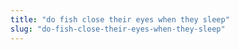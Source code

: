 ```yaml
---
title: "do fish close their eyes when they sleep"
slug: "do-fish-close-their-eyes-when-they-sleep"
---
```


